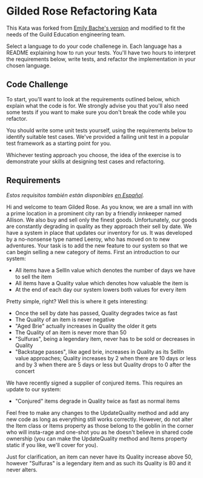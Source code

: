 # Gilded Rose Refactoring Kata

This Kata was forked from [Emily Bache's version](https://github.com/emilybache/GildedRose-Refactoring-Kata) and modified to fit the needs of the Guild Education engineering team.

Select a language to do your code challenege in. Each language has a README explaining how to run your tests. You'll have two hours to interpret the requirements below, write tests, and refactor the implementation in your chosen language.

## Code Challenge

To start, you'll want to look at the requirements outlined below, which explain what the code is for. We strongly advise you that you'll also need some tests if you want to make sure you don't break the code while you refactor.

You should write some unit tests yourself, using the requirements below to identify suitable test cases. We've provided a failing unit test in a popular test framework as a starting point for you.

Whichever testing approach you choose, the idea of the exercise is to demonstrate your skills at designing test cases and refactoring.

## Requirements

*Estos requisitos también están disponibles [en Español](./GildedRoseRequirements_es.md).*

Hi and welcome to team Gilded Rose. As you know, we are a small inn with a prime location in a
prominent city ran by a friendly innkeeper named Allison. We also buy and sell only the finest goods.
Unfortunately, our goods are constantly degrading in quality as they approach their sell by date. We
have a system in place that updates our inventory for us. It was developed by a no-nonsense type named
Leeroy, who has moved on to new adventures. Your task is to add the new feature to our system so that
we can begin selling a new category of items. First an introduction to our system:

- All items have a SellIn value which denotes the number of days we have to sell the item
- All items have a Quality value which denotes how valuable the item is
- At the end of each day our system lowers both values for every item

Pretty simple, right? Well this is where it gets interesting:

- Once the sell by date has passed, Quality degrades twice as fast
- The Quality of an item is never negative
- "Aged Brie" actually increases in Quality the older it gets
- The Quality of an item is never more than 50
- "Sulfuras", being a legendary item, never has to be sold or decreases in Quality
- "Backstage passes", like aged brie, increases in Quality as its SellIn value approaches; Quality increases by 2 when there are 10 days or less and by 3 when there are 5 days or less but Quality drops to 0 after the concert

We have recently signed a supplier of conjured items. This requires an update to our system:

- "Conjured" items degrade in Quality twice as fast as normal items

Feel free to make any changes to the UpdateQuality method and add any new code as long as everything
still works correctly. However, do not alter the Item class or Items property as those belong to the
goblin in the corner who will insta-rage and one-shot you as he doesn't believe in shared code
ownership (you can make the UpdateQuality method and Items property static if you like, we'll cover
for you).

Just for clarification, an item can never have its Quality increase above 50, however "Sulfuras" is a
legendary item and as such its Quality is 80 and it never alters.

